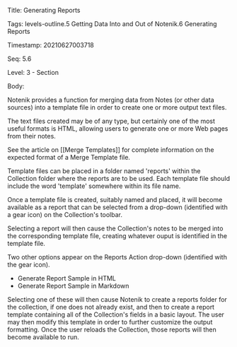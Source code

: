 Title:  Generating Reports

Tags:   levels-outline.5 Getting Data Into and Out of Notenik.6 Generating Reports

Timestamp: 20210627003718

Seq:    5.6

Level:  3 - Section

Body: 

Notenik provides a function for merging data from Notes (or other data sources) into a template file in order to create one or more output text files. 

The text files created may be of any type, but certainly one of the most useful formats is HTML, allowing users to generate one or more Web pages from their notes. 

See the article on [[Merge Templates]] for complete information on the expected format of a Merge Template file. 

Template files can be placed in a folder named 'reports' within the Collection folder where the reports are to be used. Each template file should include the word 'template' somewhere within its file name. 

Once a template file is created, suitably named and placed, it will become available as a report that can be selected from a drop-down (identified with a gear icon) on the Collection's toolbar. 

Selecting a report will then cause the Collection's notes to be merged into the corresponding template file, creating whatever ouput is identified in the template file. 

Two other options appear on the Reports Action drop-down (identified with the gear icon). 

- Generate Report Sample in HTML
- Generate Report Sample in Markdown

Selecting one of these will then cause Notenik to create a reports folder for the collection, if one does not already exist, and then to create a report template containing all of the Collection's fields in a basic layout. The user may then modify this template in order to further customize the output formatting.  Once the user reloads the Collection, those reports will then become available to run.
